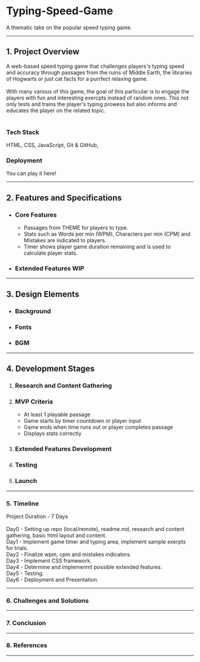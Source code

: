 # Typing-Speed-Game
A thematic take on the popular speed typing game.
<hr>
<h2>1. Project Overview</h2>
A web-based speed typing game that challenges players's typing speed and accuracy through passages from the ruins of Middle Earth, the libraries of Hogwarts or just cat facts for a purrfect relaxing game.<br><br>
With many various of this game, the goal of this particular is to engage the players with fun and interesting exercpts instead of random ones. This not only tests and trains the player's typing prowess but also informs and educates the player on the related topic.<br>
<br>

<h3>Tech Stack</h3>
HTML, CSS, JavaScript, Git & GitHub, <!-- INSERT CSS FRAMEWORK -->
<h3>Deployment</h3>
You can play it here! <!-- ADD LINK -->

<hr>
<h2>2. Features and Specifications</h2>
  <ul>
    <li><h3>Core Features</h3></li>
      <ul>
        <li>Passages from THEME for players to type.</li>
        <li>Stats such as Words per min (WPM), Characters per min (CPM) and Mistakes are indicated to players.</li>
        <li>Timer shows player game duration remaining and is used to calculate player stats.</li>
      </ul>    
    <li><h3>Extended Features WIP</h3></li>
  </ul>
<hr>
<h2>3. Design Elements</h2>
  <ul>
    <li><h3>Background<h3></li>
    <li><h3>Fonts</h3></li>
    <li><h3>BGM</h3></li>
  </ul>
<hr>
<h2>4. Development Stages</h2>
  <ol>
    <li><h3>Research and Content Gathering</h3></li>
    <li><h3>MVP Criteria</h3></li>
      <ul>
        <li>At least 1 playable passage</li>
        <li>Game starts by timer countdown or player input</li>
        <li>Game ends  when time runs out or player completes passage</li>
        <li>Displays stats correctly</li>
      </ul>
    <li><h3>Extended Features Development</h3></li>
    <li><h3>Testing</h3></li>
    <li><h3>Launch</h3></li>
  </ol>
<hr>
<h3>5. Timeline</h3>
Project Duration - 7 Days<br><br>
Day0 - Setting up repo (local/remote), readme.md, research and content gathering, basic html layout and content.<br>
Day1 - Implement game timer and typing area, implement sample exerpts for trials.<br>
Day2 - Finalize wpm, cpm and mistakes indicators.<br>
Day3 - Implement CSS framework.<br>
Day4 - Determine and implemenmt possible extended features.<br>
Day5 - Testing.<br>
Day6 - Deployment and Presentation.<br>
<hr>
<h3>6. Challenges and Solutions</h3>

<hr>
<h3>7. Conclusion</h3>

<hr>
<h3>8. References</h3> 

<hr>
